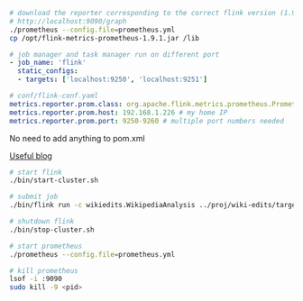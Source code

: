 ```bash
# download the reporter corresponding to the correct flink version (1.9.1)
# http://localhost:9090/graph
./prometheus --config.file=prometheus.yml
cp /opt/flink-metrics-prometheus-1.9.1.jar /lib
```

```yaml
# job manager and task manager run on different port
- job_name: 'flink'
  static_configs:
  - targets: ['localhost:9250', 'localhost:9251']

# conf/flink-conf.yaml
metrics.reporter.prom.class: org.apache.flink.metrics.prometheus.PrometheusReporter
metrics.reporter.prom.host: 192.168.1.226 # my home IP
metrics.reporter.prom.port: 9250-9260 # multiple port numbers needed
```

No need to add anything to pom.xml

[Useful blog](http://felipeogutierrez.blogspot.com/2019/04/monitoring-apache-flink-with-prometheus.html)

```bash
# start flink
./bin/start-cluster.sh

# submit job
./bin/flink run -c wikiedits.WikipediaAnalysis ../proj/wiki-edits/target/wiki-edits-0.1.jar

# shutdown flink
./bin/stop-cluster.sh

# start prometheus
./prometheus --config.file=prometheus.yml

# kill prometheus
lsof -i :9090
sudo kill -9 <pid>
```
